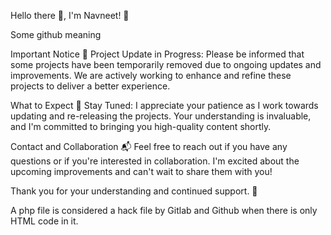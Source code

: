 Hello there 👋, I'm Navneet! 👨


Some github meaning

Important Notice
🚨 Project Update in Progress: Please be informed that some projects have been temporarily removed due to ongoing updates and improvements. We are actively working to enhance and refine these projects to deliver a better experience.

What to Expect
📌 Stay Tuned: I appreciate your patience as I work towards updating and re-releasing the projects. Your understanding is invaluable, and I'm committed to bringing you high-quality content shortly.

Contact and Collaboration
📬 Feel free to reach out if you have any questions or if you're interested in collaboration. I'm excited about the upcoming improvements and can't wait to share them with you!

Thank you for your understanding and continued support. 🌟

A php file is considered a hack file by Gitlab and Github when there is only HTML code in it.

<!--
**iamnavneetrajput/iamnavneetrajput** is a ✨ _special_ ✨ repository because its `README.md` (this file) appears on your GitHub profile.

Here are some ideas to get you started:

- 🔭 I’m currently working on ...
- 🌱 I’m currently learning ...
- 👯 I’m looking to collaborate on ...
- 🤔 I’m looking for help with ...
- 💬 Ask me about ...
- 📫 How to reach me: ...
- 😄 Pronouns: ...
- ⚡ Fun fact: ...
-->
